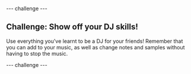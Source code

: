 \--- challenge \---

## Challenge: Show off your DJ skills!

Use everything you've learnt to be a DJ for your friends! Remember that you can add to your music, as well as change notes and samples without having to stop the music.

\--- challenge \---